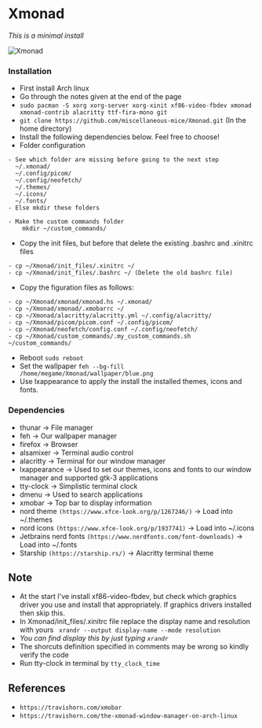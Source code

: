 # Xmonad

*This is a minimal install*

![Xmonad](https://github.com/miscellaneous-mice/Xmonad/assets/79500624/7a3bf0b7-6788-4f18-a985-f8870fd57ad2)

### Installation
- First install Arch linux
- Go through the notes given at the end of the page
- ```sudo pacman -S xorg xorg-server xorg-xinit xf86-video-fbdev xmonad xmonad-contrib alacritty ttf-fira-mono git```
- ```git clone https://github.com/miscellaneous-mice/Xmonad.git``` (In the home directory)
- Install the following dependencies below. Feel free to choose!
- Folder configuration
```
- See which folder are missing before going to the next step
  ~/.xmonad/
  ~/.config/picom/
  ~/.config/neofetch/
  ~/.themes/
  ~/.icons/
  ~/.fonts/
- Else mkdir these folders

- Make the custom commands folder
    mkdir ~/custom_commands/
```
- Copy the init files, but before that delete the existing .bashrc and .xinitrc files
```
- cp ~/Xmonad/init_files/.xinitrc ~/
- cp ~/Xmonad/init_files/.bashrc ~/ (Delete the old bashrc file)
```
- Copy the figuration files as follows:
```
- cp ~/Xmonad/xmonad/xmonad.hs ~/.xmonad/
- cp ~/Xmonad/xmonad/.xmobarrc ~/
- cp ~/Xmonad/alacritty/alacritty.yml ~/.config/alacritty/
- cp ~/Xmonad/picom/picom.conf ~/.config/picom/
- cp ~/Xmonad/neofetch/config.conf ~/.config/neofetch/
- cp ~/Xmonad/custom_commands/.my_custom_commands.sh ~/custom_commands/
```
- Reboot ```sudo reboot```
- Set the wallpaper
```feh --bg-fill /home/megame/Xmonad/wallpaper/blue.png```
- Use lxappearance to apply the install the installed themes, icons and fonts.

### Dependencies
- thunar -> File manager
- feh -> Our wallpaper manager
- firefox -> Browser
- alsamixer -> Terminal audio control
- alacritty -> Terminal for our window manager
- lxappearance -> Used to set our themes, icons and fonts to our window manager and supported gtk-3 applications
- tty-clock -> Simplistic terminal clock
- dmenu -> Used to search applications
- xmobar -> Top bar to display information
- nord theme ```(https://www.xfce-look.org/p/1267246/)``` -> Load into ~/.themes
- nord icons ```(https://www.xfce-look.org/p/1937741)```  -> Load into ~/.icons
- Jetbrains nerd fonts ```(https://www.nerdfonts.com/font-downloads)``` -> Load into ~/.fonts
- Starship ```(https://starship.rs/)``` -> Alacritty terminal theme

## Note
- At the start I've install xf86-video-fbdev, but check which graphics driver you use and install that appropriately. If graphics drivers installed then skip this.
- In Xmonad/init_files/.xinitrc file replace the display name and resolution with yours
``` xrandr --output display-name --mode resolution```
- *You can find display this by just typing ```xrandr```*
- The shorcuts definition specified in comments may be wrong so kindly verify the code
- Run tty-clock in terminal by ```tty_clock_time```

## References
- ```https://travishorn.com/xmobar```
- ```https://travishorn.com/the-xmonad-window-manager-on-arch-linux```
